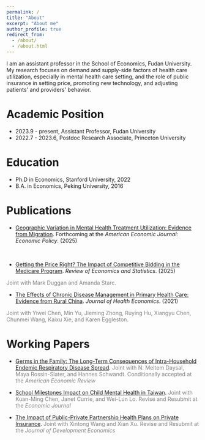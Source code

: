 ```yaml
---
permalink: /
title: "About"
excerpt: "About me"
author_profile: true
redirect_from: 
  - /about/
  - /about.html
---
```


I am an assistant professor in the School of Economics, Fudan University. My research focuses on demand and supply-side factors of health care utilization, especially in mental health care setting, and the role of public insurance in setting price, promoting new technology, and adjusting patients' and providers' behavior. <br/>


Academic Position
======
- 2023.9 - present, Assistant Professor, Fudan University
- 2022.7 - 2023.6,  Postdoc Research Associate, Princeton University <br/>


Education
======
- Ph.D in Economics, Stanford University, 2022
- B.A. in Economics, Peking University, 2016 <br/>


Publications
======
 - [Geographic Variation in Mental Health Treatment Utilization: Evidence from Migration](files/MH_GeoVariation.pdf). Forthcoming at the *American Economic Journal: Economic Policy*. (2025)
 <span style="color:gray"> 
 </span> <br/>

 - [Getting the Price Right? The Impact of Competitive Bidding in the Medicare Program](https://direct.mit.edu/rest/article-abstract/107/1/204/113161/Getting-the-Price-Right-The-Impact-of-Competitive). *Review of Economics and Statistics*. (2025)
 <span style="color:gray"> 
 Joint with Mark Duggan and Amanda Starc.
 </span> <br/>
 
 - [The Effects of Chronic Disease Management in Primary Health Care: Evidence from Rural China](https://www.sciencedirect.com/science/article/pii/S0167629621001247). *Journal of Health Economics*. (2021) 
 <span style="color:gray">
    Joint with Yiwei Chen, Min Yu, Jieming Zhong, Ruying Hu, Xiangyu Chen, Chunmei Wang, Kaixu Xie, and Karen Eggleston. 
 </span> <br/>
 

Working Papers
======
 - [Germs in the Family: The Long-Term Consequences of Intra-Household Endemic Respiratory Disease Spread](files/ChildSickness.pdf). 
 <span style="color:gray">Joint with N. Meltem Daysal, Maya Rossin-Slater, and Hannes Schwandt. Conditionally accepted at the *American Economic Review*  </span>
 </span> <br/>
 
  - [School Milestones Impact on Child Mental Health in Taiwan](files/MH_School.pdf). 
 <span style="color:gray">Joint with Kuan-Ming Chen, Janet Currie, and Wei-Lun Lo. Revise and Resubmit at the *Economic Journal*  </span>
 </span> <br/>
 
  - [The Impact of Public-Private Partnership Health Plans on Private Insurance](files/PPPinsurance.pdf). 
 <span style="color:gray">Joint with Xintong Wang and Xian Xu. Revise and Resubmit at the *Journal of Development Economics*  </span>
 </span> <br/>
  
